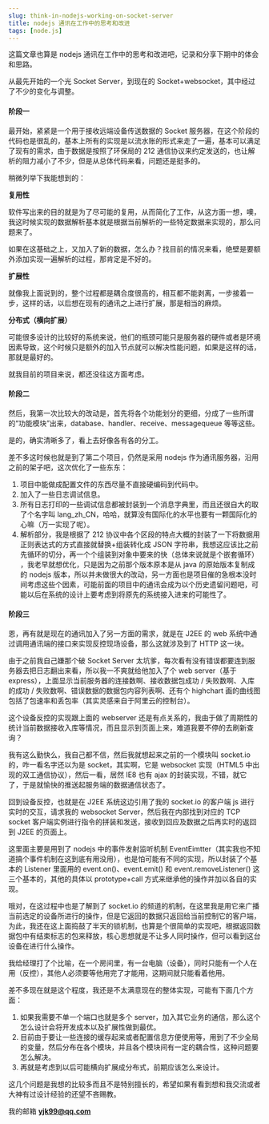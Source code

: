 ```yaml
---
slug: think-in-nodejs-working-on-socket-server
title: nodejs 通讯在工作中的思考和改进
tags: [node.js]
---
```


这篇文章也算是 nodejs 通讯在工作中的思考和改进吧，记录和分享下期中的体会和思路。

从最先开始的一个光 Socket Server，到现在的 Socket+websocket，其中经过了不少的变化与调整。

#### 阶段一

最开始，紧紧是一个用于接收远端设备传送数据的 Socket 服务器，在这个阶段的代码也是很乱的，基本上所有的实现是以流水账的形式来走了一遍，基本可以满足了现有的需求，由于数据是按照了环保局的 212 通信协议来约定发送的，也让解析的阻力减小了不少，但是从总体代码来看，问题还是挺多的。

  稍微列举下我能想到的：

  **复用性**

  软件写出来的目的就是为了尽可能的复用，从而简化了工作，从这方面一想，噢，我这时候实现的数据解析基本就是根据当前解析的一些特定数据来实现的，那么问题来了。

  如果在这基础之上，又加入了新的数据，怎么办？找目前的情况来看，绝壁是要额外添加实现一遍解析的过程，那肯定是不好的。

  **扩展性**

  就像我上面说到的，整个过程都是耦合度很高的，相互都不能剥离，一步接着一步，这样的话，以后想在现有的通讯之上进行扩展，那是相当的麻烦。

  **分布式（横向扩展）**

  可能很多设计的比较好的系统来说，他们的瓶颈可能只是服务器的硬件或者是环境因素导致，这个时候只是额外的加入节点就可以解决性能问题，如果是这样的话，那就是最好的。

  就我目前的项目来说，都还没往这方面考虑。

#### 阶段二

  然后，我第一次比较大的改动是，首先将各个功能划分的更细，分成了一些所谓的“功能模块”出来，database、handler、receive、messagequeue 等等这些。

  是的，确实清晰多了，看上去好像各有各的分工。

  差不多这时候也就是到了第二个项目，仍然是采用 nodejs 作为通讯服务器，沿用之前的架子吧，这次优化了一些东东：

1. 项目中能做成配置文件的东西尽量不直接硬编码到代码中。
1. 加入了一些日志调试信息。
1. 所有日志打印的一些调试信息都被封装到一个消息字典里，而且还很自大的取了个名字叫 lang_zh_CN，哈哈，就算没有国际化的水平也要有一颗国际化的心嘛（万一实现了呢）。
1. 解析部分，我是根据了 212 协议中各个区段的特点大概的封装了一下将数据用正则表达式的方式直接就替换+组装转化成 JSON 字符串，我想这应该比之前先循环的切分，再一个个组装到对象中要来的快（总体来说就是个嵌套循环） ，我老早就想优化，只是因为之前那个版本原本是从 java 的原始版本复制成的 nodejs 版本，所以并未做很大的改动，另一方面也是项目催的急根本没时间考虑这些个因素，可能前面的项目中的通讯会成为以个历史遗留问题吧，可能以后在系统的设计上要考虑到将原先的系统接入进来的可能性了。

#### 阶段三

  恩，再有就是现在的通讯加入了另一方面的需求，就是在 J2EE 的 web 系统中通过调用通讯端的接口来实现反控现场设备，那么这就涉及到了 HTTP 这一块。

  由于之前我自己嫌那个破 Socket Server 太坑爹，每次看有没有错误都要连到服务器去把日志翻出来看，所以我一不爽就给他加入了个 web server（基于 express），上面显示当前服务器的连接数啊、接收数据包成功 / 失败数啊、入库的成功 / 失败数啊、错误数据的数据包内容列表啊、还有个 highchart 画的曲线图包括了包速率和丢包率（其实灵感来自于阿里云的控制台）。

  这个设备反控的实现跟上面的 webserver 还是有点关系的，我由于做了周期性的统计当前数据接收入库等情况，而且显示到页面上来，难道我要不停的去刷新查询？

  我有这么勤快么，我自己都不信，然后我就想起来之前的一个模块叫 socket.io 的，咋一看名字还以为是 socket，其实啊，它是 websocket 实现（HTML5 中出现的双工通信协议），然后一看，居然 IE8 也有 ajax 的封装实现，不错，就它了，于是就愉快的推送起服务端的数据通信状态了。

  回到设备反控，也就是在 J2EE 系统这边引用了我的 socket.io 的客户端 js 进行实时的交互，请求我的 websocket Server，然后我在内部找到对应的 TCP socket 客户端实例进行指令的拼装和发送，接收到回应及数据之后再实时的返回到 J2EE 的页面上。

  这里面主要是用到了 nodejs 中的事件发射监听机制 EventEimtter（其实我也不知道搞个事件机制在这到底有用没用），也是怕可能有不同的实现，所以封装了个基本的 Listener 里面用的 event.on()、event.emit() 和 event.removeListener() 这三个基本的，其他的具体以 prototype+call 方式来继承他的操作并加以各自的实现。

  哦对，在这过程中也是了解到了 socket.io 的频道的机制，在这里我是用它来广播当前选定的设备所进行的操作，但是它返回的数据只返回给当前控制它的客户端，为此，我还在这上面捣鼓了半天的锁机制，也算是个很简单的实现吧，根据返回数据包中有结束标志的包来释放，核心思想就是不让多人同时操作，但可以看到这台设备在进行什么操作。

  我给经理打了个比喻，在一个房间里，有一台电脑（设备），同时只能有一个人在用（反控），其他人必须要等他用完了才能用，这期间就只能看着他用。

  差不多现在就是这个程度，我还是不太满意现在的整体实现，可能有下面几个方面：

1. 如果我需要不单一个端口也就是多个 server，加入其它业务的通信，那么这个怎么设计会将开发成本以及扩展性做到最优。
1. 目前由于要让一些连接的缓存起来或者配置信息方便使用等，用到了不少全局的变量，然后分布在各个模块，并且各个模块间有一定的耦合性，这种问题要怎么解决。
1. 再就是考虑到以后可能横向扩展成分布式，前期应该怎么来设计。

这几个问题是我想的比较多而且不是特别擅长的，希望如果有看到想和我交流或者大神有过设计经验的还望不吝赐教。

  我的邮箱 **yjk99@qq.com**

